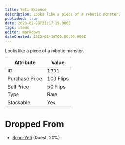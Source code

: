 ```yaml
---
title: Yeti Essence
description: Looks like a piece of a robotic monster.
published: true
date: 2023-02-28T21:17:19.000Z
tags: items
editor: markdown
dateCreated: 2023-02-16T00:00:00.000Z
---
```


Looks like a piece of a robotic monster.

|Attribute|Value|
|-|-|
|ID|1301|
|Purchase Price|100 Flips|
|Sell Price|50 Flips|
|Type|Rare|
|Stackable|Yes|


# Dropped From
 * [Robo-Yeti](/monsters/robo-yeti) (Quest, 20%)
